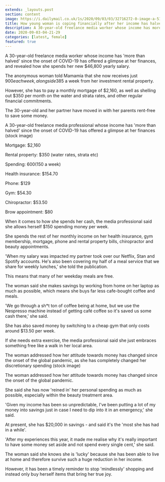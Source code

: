```yaml
---
extends: _layouts.post
section: content
image: https://i.dailymail.co.uk/1s/2020/09/03/03/32716272-0-image-a-51_1599101156724.jpg 
title: How young woman is coping financially after her income has halved since the onset of COVID-19 
description: A 30-year-old freelance media worker whose income has more than halved since the onset of COVID-19 has offered a glimpse at her finances, and how she spends her new $46,800 salary. 
date: 2020-09-03-04-21-29 
categories: [latest, female] 
featured: true 
--- 
```

A 30-year-old freelance media worker whose income has 'more than halved' since the onset of COVID-19 has offered a glimpse at her finances, and revealed how she spends her new $46,800 yearly salary.

The anonymous woman told Mamamia that she now receives just $900 each week, alongside $385 a week from her investment rental property.  

However, she has to pay a monthly mortgage of $2,160, as well as shelling out $350 per month on the water and strata rates, and other regular financial commitments.

The 30-year-old and her partner have moved in with her parents rent-free to save some money. 

A 30-year-old freelance media professional whose income has 'more than halved' since the onset of COVID-19 has offered a glimpse at her finances (stock image)

Mortgage: $2,160

Rental property: $350 (water rates, strata etc)

Spending: $600 ($150 a week)

Health insurance: $154.70

Phone: $129

Gym: $54.30

Chiropractor: $53.50

Brow appointment: $80

When it comes to how she spends her cash, the media professional said she allows herself $150 spending money per week.

She spends the rest of her monthly income on her health insurance, gym membership, mortgage, phone and rental property bills, chiropractor and beauty appointments.

'When my salary was impacted my partner took over our Netflix, Stan and Spotify accounts. He's also been covering my half of a meal service that we share for weekly lunches,' she told the publication.

This means that many of her weekday meals are free. 

The woman said she makes savings by working from home on her laptop as much as possible, which means she buys far less cafe-bought coffee and meals.

'We go through a sh*t ton of coffee being at home, but we use the Nespresso machine instead of getting café coffee so it's saved us some cash there,' she said.

She has also saved money by switching to a cheap gym that only costs around $13.50 per week. 

If she needs extra exercise, the media professional said she just embraces something free like a walk in her local area.

The woman addressed how her attitude towards money has changed since the onset of the global pandemic, as she has completely changed her discretionary spending (stock image)

The woman addressed how her attitude towards money has changed since the onset of the global pandemic.

She said she has now 'reined in' her personal spending as much as possible, especially within the beauty treatment area.

'Given my income has been so unpredictable, I've been putting a lot of my money into savings just in case I need to dip into it in an emergency,' she said.

At present, she has $20,000 in savings - and said it's the 'most she has had in a while'. 

'After my experiences this year, it made me realise why it's really important to have some money set aside and not spend every single cent,' she said.

The woman said she knows she is 'lucky' because she has been able to live at home and therefore survive such a huge reduction in her income.

However, it has been a timely reminder to stop 'mindlessly' shopping and instead only buy herself items that bring her true joy. 

